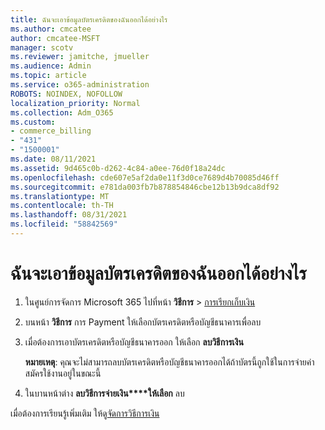 ```yaml
---
title: ฉันจะเอาข้อมูลบัตรเครดิตของฉันออกได้อย่างไร
ms.author: cmcatee
author: cmcatee-MSFT
manager: scotv
ms.reviewer: jamitche, jmueller
ms.audience: Admin
ms.topic: article
ms.service: o365-administration
ROBOTS: NOINDEX, NOFOLLOW
localization_priority: Normal
ms.collection: Adm_O365
ms.custom:
- commerce_billing
- "431"
- "1500001"
ms.date: 08/11/2021
ms.assetid: 9d465c0b-d262-4c84-a0ee-76d0f18a24dc
ms.openlocfilehash: cde607e5af2da0e11f3d0ce7689d4b70085d46ff
ms.sourcegitcommit: e781da003fb7b878854846cbe12b13b9dca8df92
ms.translationtype: MT
ms.contentlocale: th-TH
ms.lasthandoff: 08/31/2021
ms.locfileid: "58842569"
---
```

# <a name="how-do-i-remove-my-credit-card-information"></a>ฉันจะเอาข้อมูลบัตรเครดิตของฉันออกได้อย่างไร

1. ในศูนย์การจัดการ Microsoft 365 ไปที่หน้า **วิธีการ** \> [การเรียกเก็บเงิน](https://go.microsoft.com/fwlink/p/?linkid=2018806)

2. บนหน้า **วิธีการ** การ Payment ให้เลือกบัตรเครดิตหรือบัญชีธนาคารเพื่อลบ

3. เมื่อต้องการเอาบัตรเครดิตหรือบัญชีธนาคารออก ให้เลือก **ลบวิธีการเงิน**

    **หมายเหตุ**: คุณจะไม่สามารถลบบัตรเครดิตหรือบัญชีธนาคารออกได้ถ้าบัตรนี้ถูกใช้ในการจ่ายค่าสมัครใช้งานอยู่ในขณะนี้

4. ในบานหน้าต่าง **ลบวิธีการจ่ายเงิน****ให้เลือก** ลบ

เมื่อต้องการเรียนรู้เพิ่มเติม ให้ดู[จัดการวิธีการเงิน](https://docs.microsoft.com/microsoft-365/commerce/billing-and-payments/manage-payment-methods)